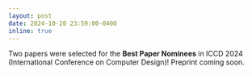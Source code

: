 ```yaml
---
layout: post
date: 2024-10-20 23:59:00-0400
inline: true
---
```


Two papers were selected for the **Best Paper Nominees** in ICCD 2024 (International Conference on Computer Design)! Preprint coming soon.
